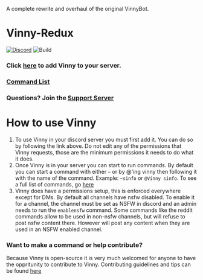 A complete rewrite and overhaul of the original VinnyBot.

# Vinny-Redux
[![Discord](https://img.shields.io/badge/Discord-Support-blue.svg)](https://discord.gg/XMwyzxZ)
![Build](https://travis-ci.org/kikkia/Vinny-Redux.svg?branch=master)

### Click [here](https://discordapp.com/oauth2/authorize?client_id=276855867796881408&scope=bot&permissions=523365751) to add Vinny to your server.  
### [Command List](docs/Commands.md)
### Questions? Join the [Support Server](https://discord.gg/XMwyzxZ)
# How to use Vinny
1. To use Vinny in your discord server you must first add it. You can do so by following the link above. Do not edit any of the permissions that Vinny requests, those are the minimum permissions it needs to do what it does. 
2. Once Vinny is in your server you can start to run commands. By default you can start a command with either `~` or by @'ing vinny then following it with the name of the command. Example: `~sinfo` or `@Vinny sinfo`. To see a full list of commands, go [here](docs/Commands.md)
3. Vinny does have a permissions setup, this is enforced everywhere except for DMs. By default all channels have nsfw disabled. To enable it for a channel, the channel must be set as NSFW in discord and an admin needs to run the `enablensfw` command. Some commands like the reddit commands allow to be used in non-nsfw channels, but will refuse to post nsfw content there. However will post any content when they are used in an NSFW enabled channel. 


### Want to make a command or help contribute?
Because Vinny is open-source it is very much welcomed for anyone to have the oppritunity to contribute to Vinny. Contributing guidelines and tips can be found [here](docs/Contributing.md)
